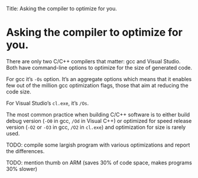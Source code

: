 Title: Asking the compiler to optimize for you.

Asking the compiler to optimize for you.
========================================

There are only two C/C++ compilers that matter: gcc and Visual Studio.
Both have command-line options to optimize for the size of generated
code.

For gcc it’s `-Os` option. It’s an aggregate options which means that it
enables few out of the million gcc optimization flags, those that aim at
reducing the code size.

For Visual Studio’s `cl.exe`, it’s `/Os`.

The most common practice when building C/C++ software is to either build
debug version (`-O0` in gcc, `/Od` in Visual C++) or optimized for speed
release version (`-O2` or `-O3` in gcc, `/O2` in `cl.exe`) and
optimization for size is rarely used.

TODO: compile some largish program with various optimizations and report
the differences.

TODO: mention thumb on ARM (saves 30% of code space, makes programs 30%
slower)
